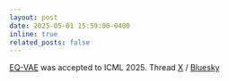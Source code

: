 ```yaml
---
layout: post
date: 2025-05-01 15:59:00-0400
inline: true
related_posts: false
---
```


[EQ-VAE](https://arxiv.org/abs/2502.09509) was accepted to ICML 2025. Thread [X](https://x.com/ThKouz/status/1891831394025758727) / [Bluesky](https://bsky.app/profile/nicolabourbaki.bsky.social/post/3lihhre273s2m)
